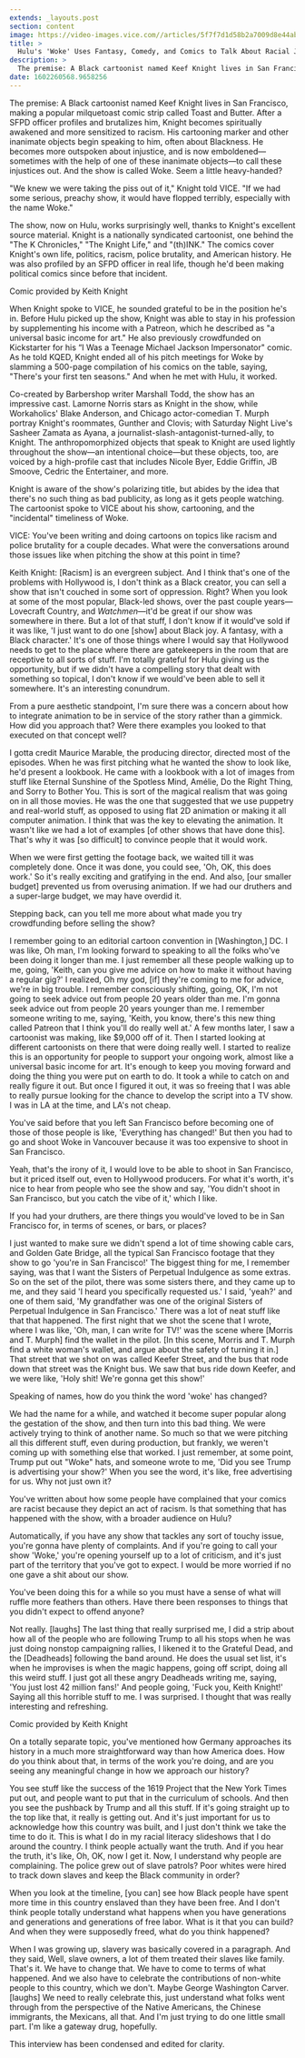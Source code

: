 ```yaml
--- 
extends: _layouts.post 
section: content 
image: https://video-images.vice.com//articles/5f7f7d1d58b2a7009d8e44ab/lede/1602190861590-keith-knight-wapo-21.jpeg?image-resize-opts=Y3JvcD0xeHc6MC44NDI3eGg7MHh3LDAuMTU3M3hoJnJlc2l6ZT0xMjAwOiomcmVzaXplPTEyMDA6Kg 
title: > 
  Hulu's 'Woke' Uses Fantasy, Comedy, and Comics to Talk About Racial Justice 
description: > 
  The premise: A Black cartoonist named Keef Knight lives in San Francisco, making a popular milquetoast comic strip called Toast and Butter.Then I started looking at different cartoonists on there that were doing really well.You've said before that you left San Francisco before becoming one of those of those people is like, 'Everything has changed!'But then you had to go and shoot Woke in Vancouver because it was too expensive to shoot in San Francisco.and one of them said, 'My grandfather was one of the original Sisters of Perpetual Indulgence in San Francisco.' 
date: 1602260568.9658256 
--- 
```

The premise: A Black cartoonist named Keef Knight lives in San Francisco, making a popular milquetoast comic strip called Toast and Butter. After a SFPD officer profiles and brutalizes him, Knight becomes spiritually awakened and more sensitized to racism. His cartooning marker and other inanimate objects begin speaking to him, often about Blackness. He becomes more outspoken about injustice, and is now emboldened—sometimes with the help of one of these inanimate objects—to call these injustices out. And the show is called Woke. Seem a little heavy-handed?

"We knew we were taking the piss out of it," Knight told VICE. "If we had some serious, preachy show, it would have flopped terribly, especially with the name Woke."

The show, now on Hulu, works surprisingly well, thanks to Knight's excellent source material. Knight is a nationally syndicated cartoonist, one behind the "The K Chronicles," "The Knight Life," and "(th)INK." The comics cover Knight's own life, politics, racism, police brutality, and American history. He was also profiled by an SFPD officer in real life, though he'd been making political comics since before that incident.

Comic provided by Keith Knight

When Knight spoke to VICE, he sounded grateful to be in the position he's in. Before Hulu picked up the show, Knight was able to stay in his profession by supplementing his income with a Patreon, which he described as "a universal basic income for art." He also previously crowdfunded on Kickstarter for his “I Was a Teenage Michael Jackson Impersonator" comic. As he told KQED, Knight ended all of his pitch meetings for Woke by slamming a 500-page compilation of his comics on the table, saying, "There's your first ten seasons." And when he met with Hulu, it worked.

Co-created by Barbershop writer Marshall Todd, the show has an impressive cast. Lamorne Norris stars as Knight in the show, while Workaholics' Blake Anderson, and Chicago actor-comedian T. Murph portray Knight's roommates, Gunther and Clovis; with Saturday Night Live's Sasheer Zamata as Ayana, a journalist-slash-antagonist-turned-ally, to Knight. The anthropomorphized objects that speak to Knight are used lightly throughout the show—an intentional choice—but these objects, too, are voiced by a high-profile cast that includes Nicole Byer, Eddie Griffin, JB Smoove, Cedric the Entertainer, and more.

Knight is aware of the show's polarizing title, but abides by the idea that there's no such thing as bad publicity, as long as it gets people watching. The cartoonist spoke to VICE about his show, cartooning, and the "incidental" timeliness of Woke.

VICE: You've been writing and doing cartoons on topics like racism and police brutality for a couple decades. What were the conversations around those issues like when pitching the show at this point in time?

Keith Knight: [Racism] is an evergreen subject. And I think that's one of the problems with Hollywood is, I don't think as a Black creator, you can sell a show that isn't couched in some sort of oppression. Right? When you look at some of the most popular, Black-led shows, over the past couple years—Lovecraft Country, and _Watchmen_—it'd be great if our show was somewhere in there. But a lot of that stuff, I don't know if it would've sold if it was like, 'I just want to do one [show] about Black joy. A fantasy, with a Black character.' It's one of those things where I would say that Hollywood needs to get to the place where there are gatekeepers in the room that are receptive to all sorts of stuff. I'm totally grateful for Hulu giving us the opportunity, but if we didn't have a compelling story that dealt with something so topical, I don't know if we would've been able to sell it somewhere. It's an interesting conundrum.

From a pure aesthetic standpoint, I'm sure there was a concern about how to integrate animation to be in service of the story rather than a gimmick. How did you approach that? Were there examples you looked to that executed on that concept well?

I gotta credit Maurice Marable, the producing director, directed most of the episodes. When he was first pitching what he wanted the show to look like, he'd present a lookbook. He came with a lookbook with a lot of images from stuff like Eternal Sunshine of the Spotless Mind, Amélie, Do the Right Thing, and Sorry to Bother You. This is sort of the magical realism that was going on in all those movies. He was the one that suggested that we use puppetry and real-world stuff, as opposed to using flat 2D animation or making it all computer animation. I think that was the key to elevating the animation. It wasn't like we had a lot of examples [of other shows that have done this]. That's why it was [so difficult] to convince people that it would work.

When we were first getting the footage back, we waited till it was completely done. Once it was done, you could see, 'Oh, OK, this does work.' So it's really exciting and gratifying in the end. And also, [our smaller budget] prevented us from overusing animation. If we had our druthers and a super-large budget, we may have overdid it.

Stepping back, can you tell me more about what made you try crowdfunding before selling the show?

I remember going to an editorial cartoon convention in [Washington,] DC. I was like, Oh man, I'm looking forward to speaking to all the folks who've been doing it longer than me. I just remember all these people walking up to me, going, 'Keith, can you give me advice on how to make it without having a regular gig?' I realized, Oh my god, [if] they're coming to me for advice, we're in big trouble. I remember consciously shifting, going, OK, I'm not going to seek advice out from people 20 years older than me. I'm gonna seek advice out from people 20 years younger than me. I remember someone writing to me, saying, 'Keith, you know, there's this new thing called Patreon that I think you'll do really well at.' A few months later, I saw a cartoonist was making, like $9,000 off of it. Then I started looking at different cartoonists on there that were doing really well. I started to realize this is an opportunity for people to support your ongoing work, almost like a universal basic income for art. It's enough to keep you moving forward and doing the thing you were put on earth to do. It took a while to catch on and really figure it out. But once I figured it out, it was so freeing that I was able to really pursue looking for the chance to develop the script into a TV show. I was in LA at the time, and LA's not cheap.

You've said before that you left San Francisco before becoming one of those of those people is like, 'Everything has changed!' But then you had to go and shoot Woke in Vancouver because it was too expensive to shoot in San Francisco.

Yeah, that's the irony of it, I would love to be able to shoot in San Francisco, but it priced itself out, even to Hollywood producers. For what it's worth, it's nice to hear from people who see the show and say, 'You didn't shoot in San Francisco, but you catch the vibe of it,' which I like.

If you had your druthers, are there things you would've loved to be in San Francisco for, in terms of scenes, or bars, or places?

I just wanted to make sure we didn't spend a lot of time showing cable cars, and Golden Gate Bridge, all the typical San Francisco footage that they show to go 'you're in San Francisco!' The biggest thing for me, I remember saying, was that I want the Sisters of Perpetual Indulgence as some extras. So on the set of the pilot, there was some sisters there, and they came up to me, and they said 'I heard you specifically requested us.' I said, 'yeah?' and one of them said, 'My grandfather was one of the original Sisters of Perpetual Indulgence in San Francisco.' There was a lot of neat stuff like that that happened. The first night that we shot the scene that I wrote, where I was like, 'Oh, man, I can write for TV!' was the scene where [Morris and T. Murph] find the wallet in the pilot. [In this scene, Morris and T. Murph find a white woman's wallet, and argue about the safety of turning it in.] That street that we shot on was called Keefer Street, and the bus that rode down that street was the Knight bus. We saw that bus ride down Keefer, and we were like, 'Holy shit! We're gonna get this show!'

Speaking of names, how do you think the word 'woke' has changed?

We had the name for a while, and watched it become super popular along the gestation of the show, and then turn into this bad thing. We were actively trying to think of another name. So much so that we were pitching all this different stuff, even during production, but frankly, we weren't coming up with something else that worked. I just remember, at some point, Trump put out "Woke" hats, and someone wrote to me, 'Did you see Trump is advertising your show?' When you see the word, it's like, free advertising for us. Why not just own it?

You've written about how some people have complained that your comics are racist because they depict an act of racism. Is that something that has happened with the show, with a broader audience on Hulu?

Automatically, if you have any show that tackles any sort of touchy issue, you're gonna have plenty of complaints. And if you're going to call your show 'Woke,' you're opening yourself up to a lot of criticism, and it's just part of the territory that you've got to expect. I would be more worried if no one gave a shit about our show.

You've been doing this for a while so you must have a sense of what will ruffle more feathers than others. Have there been responses to things that you didn't expect to offend anyone?

Not really. [laughs] The last thing that really surprised me, I did a strip about how all of the people who are following Trump to all his stops when he was just doing nonstop campaigning rallies, I likened it to the Grateful Dead, and the [Deadheads] following the band around. He does the usual set list, it's when he improvises is when the magic happens, going off script, doing all this weird stuff. I just got all these angry Deadheads writing me, saying, 'You just lost 42 million fans!' And people going, 'Fuck you, Keith Knight!' Saying all this horrible stuff to me. I was surprised. I thought that was really interesting and refreshing.

Comic provided by Keith Knight

On a totally separate topic, you've mentioned how Germany approaches its history in a much more straightforward way than how America does. How do you think about that, in terms of the work you're doing, and are you seeing any meaningful change in how we approach our history?

You see stuff like the success of the 1619 Project that the New York Times put out, and people want to put that in the curriculum of schools. And then you see the pushback by Trump and all this stuff. If it's going straight up to the top like that, it really is getting out. And it's just important for us to acknowledge how this country was built, and I just don't think we take the time to do it. This is what I do in my racial literacy slideshows that I do around the country. I think people actually want the truth. And if you hear the truth, it's like, Oh, OK, now I get it. Now, I understand why people are complaining. The police grew out of slave patrols? Poor whites were hired to track down slaves and keep the Black community in order?

When you look at the timeline, [you can] see how Black people have spent more time in this country enslaved than they have been free. And I don't think people totally understand what happens when you have generations and generations and generations of free labor. What is it that you can build? And when they were supposedly freed, what do you think happened?

When I was growing up, slavery was basically covered in a paragraph. And they said, Well, slave owners, a lot of them treated their slaves like family. That's it. We have to change that. We have to come to terms of what happened. And we also have to celebrate the contributions of non-white people to this country, which we don't. Maybe George Washington Carver. [laughs] We need to really celebrate this, just understand what folks went through from the perspective of the Native Americans, the Chinese immigrants, the Mexicans, all that. And I'm just trying to do one little small part. I'm like a gateway drug, hopefully.

This interview has been condensed and edited for clarity.